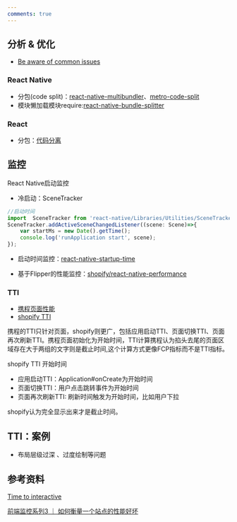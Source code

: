 ```yaml
---
comments: true
---
```


## 分析 & 优化

- [Be aware of common issues](https://developer.android.com/topic/performance/vitals/launch-time#common)

### React Native

- 分包(code split)：[react-native-multibundler](https://github.com/smallnew/react-native-multibundler)、[metro-code-split](https://github.com/wuba/metro-code-split)
- 模块懒加载模块require:[react-native-bundle-splitter](https://github.com/kirillzyusko/react-native-bundle-splitter)


### React

- 分包：[代码分离](https://webpack.docschina.org/guides/code-splitting/)


## 监控

React Native启动监控

- 冷启动：SceneTracker
```javascript
//启动时间
import  SceneTracker from 'react-native/Libraries/Utilities/SceneTracker';
SceneTracker.addActiveSceneChangedListener((scene: Scene)=>{
    var startMs = new Date().getTime();
    console.log('runApplication start', scene);
});
```

- 启动时间监控：[react-native-startup-time](https://github.com/doomsower/react-native-startup-time)

- 基于Flipper的性能监控：[shopify/react-native-performance](https://github.com/Shopify/react-native-performance)



### TTI 

- [携程页面性能](https://mp.weixin.qq.com/s?__biz=MjM5MDI3MjA5MQ==&mid=2697269379&idx=1&sn=1227a77caf29ae0e732d976f3f909540&scene=21#wechat_redirect)
- [shopify TTI](https://shopify.engineering/measuring-react-native-rendering-times)

携程的TTI只针对页面，shopify则更广，包括应用启动TTI、页面切换TTI、页面再次刷新TTI。携程页面初始化为开始时间，TTI计算携程认为掐头去尾的页面区域存在大于两组的文字则是截止时间,这个计算方式更像FCP指标而不是TTI指标。

shopify TTI 开始时间

- 应用启动TTI：Application#onCreate为开始时间
- 页面切换TTI：用户点击跳转事件为开始时间
- 页面再次刷新TTI: 刷新时间触发为开始时间，比如用户下拉

shopify认为完全显示出来才是截止时间。

## TTI：案例

- 布局层级过深 、过度绘制等问题

## 参考资料

[Time to interactive](https://developer.mozilla.org/en-US/docs/Glossary/Time_to_interactive)

[前端监控系列3 ｜ 如何衡量一个站点的性能好坏](https://juejin.cn/post/7143201009781702687)